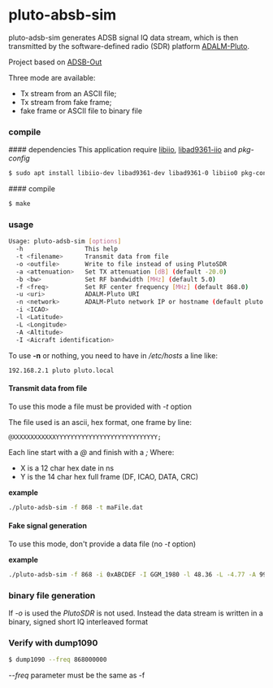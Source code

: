 # pluto-absb-sim

pluto-adsb-sim generates ADSB signal IQ data stream, which is then transmitted
by the software-defined radio (SDR) platform [ADALM-Pluto](https://wiki.analog.com/university/tools/pluto).

Project based on [ADSB-Out](https://github.com/lyusupov/ADSB-Out)

Three mode are available:
* Tx stream from an ASCII file;
* Tx stream from fake frame;
* fake frame or ASCII file to binary file

### compile

#### dependencies
This application require [libiio](https://github.com/analogdevicesinc/libiio), [libad9361-iio](https://github.com/analogdevicesinc/libad9361-iio)
and *pkg-config*

```bash
$ sudo apt install libiio-dev libad9361-dev libad9361-0 libiio0 pkg-config
```

#### compile

```bash
$ make
```

### usage

```bash
Usage: pluto-adsb-sim [options]
  -h                 This help
  -t <filename>      Transmit data from file
  -o <outfile>       Write to file instead of using PlutoSDR
  -a <attenuation>   Set TX attenuation [dB] (default -20.0)
  -b <bw>            Set RF bandwidth [MHz] (default 5.0)
  -f <freq>          Set RF center frequency [MHz] (default 868.0)
  -u <uri>           ADALM-Pluto URI
  -n <network>       ADALM-Pluto network IP or hostname (default pluto.local)
  -i <ICAO>
  -l <Latitude>
  -L <Longitude>
  -A <Altitude>
  -I <Aicraft identification>

```

To use **-n** or nothing, you need to have in */etc/hosts* a line like:
```
192.168.2.1 pluto pluto.local
```

#### Transmit data from file

To use this mode a file must be provided with *-t* option

The file used is an ascii, hex format, one frame by line:
```
@XXXXXXXXXXXXYYYYYYYYYYYYYYYYYYYYYYYYYYYY;
```

Each line start with a *@* and finish with a *;*
Where:
* X is a 12 char hex date in ns
* Y is the 14 char hex full frame (DF, ICAO, DATA, CRC)

__example__
```bash
./pluto-adsb-sim -f 868 -t maFile.dat
```

#### Fake signal generation

To use this mode, don't provide a data file (no *-t* option)

__example__
```bash
./pluto-adsb-sim -f 868 -i 0xABCDEF -I GGM_1980 -l 48.36 -L -4.77 -A 9999.0
```

### binary file generation

If *-o* is used the *PlutoSDR* is not used. Instead the data stream is written
in a binary, signed short IQ interleaved format

### Verify with dump1090

```bash
$ dump1090 --freq 868000000
```

*--freq* parameter must be the same as -f

